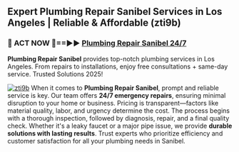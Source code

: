 ## Expert Plumbing Repair Sanibel Services in Los Angeles | Reliable & Affordable (zti9b)  

<h3>🚿 ACT NOW 🌟==►► <a href="https://tinyurl.com/2ne6vx2x" rel="nofollow">Plumbing Repair Sanibel 24/7</a></h3>

**Plumbing Repair Sanibel** provides top-notch plumbing services in Los Angeles. From repairs to installations, enjoy free consultations + same-day service. Trusted Solutions 2025!

[![zti9b](https://i.imgur.com/4PFF4AK.jpeg)](https://tinyurl.com/2ne6vx2x)
When it comes to **Plumbing Repair Sanibel**, prompt and reliable service is key. Our team offers **24/7 emergency repairs**, ensuring minimal disruption to your home or business. Pricing is transparent—factors like material quality, labor, and urgency determine the cost. The process begins with a thorough inspection, followed by diagnosis, repair, and a final quality check. Whether it's a leaky faucet or a major pipe issue, we provide **durable solutions with lasting results**. Trust experts who prioritize efficiency and customer satisfaction for all your plumbing needs in Sanibel.
